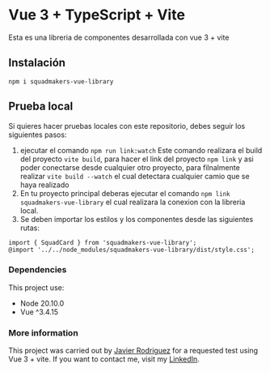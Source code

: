 # Vue 3 + TypeScript + Vite

Esta es una libreria de componentes desarrollada con vue 3 + vite

## Instalación

```
npm i squadmakers-vue-library
```

## Prueba local

Si quieres hacer pruebas locales con este repositorio, debes seguir los siguientes pasos:

1. ejecutar el comando `npm run link:watch`
  Este comando realizara el build del proyecto `vite build`, para hacer el link del proyecto `npm link` y asi
poder conectarse desde cualquier otro proyecto, para filnalmente realizar `vite build --watch` el cual detectara
cualquier camio que se haya realizado
2. En tu proyecto principal deberas ejecutar el comando `npm link squadmakers-vue-library` el cual realizara la conexion
con la libreria local.
3. Se deben importar los estilos y los componentes desde las siguientes rutas:
  ```
  import { SquadCard } from 'squadmakers-vue-library';
  @import '../../node_modules/squadmakers-vue-library/dist/style.css';
  ```

### Dependencies

This project use:
* Node 20.10.0
* Vue ^3.4.15

### More information
This project was carried out by [Javier Rodriguez](https://github.com/xjavierx1995) for a requested test using Vue 3 + vite. If you want to contact me, visit my [LinkedIn](https://www.linkedin.com/in/javier-rodr%C3%ADguez-93a61619a/).
